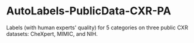 # AutoLabels-PublicData-CXR-PA
Labels (with human experts' quality) for 5 categories on three public CXR datasets: CheXpert, MIMIC, and NIH. 
